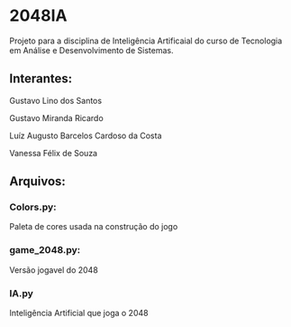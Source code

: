 # 2048IA

Projeto para a disciplina de Inteligência Artificaial do curso de Tecnologia em Análise e Desenvolvimento de Sistemas.


## Interantes:

Gustavo Lino dos Santos

Gustavo Miranda Ricardo

Luíz Augusto Barcelos Cardoso da Costa

Vanessa Félix de Souza

## Arquivos:

### Colors.py:
Paleta de cores usada na construção do jogo
### game_2048.py:
Versão jogavel do 2048
### IA.py
Inteligência Artificial que joga o 2048
